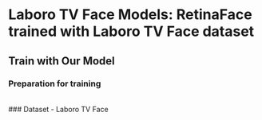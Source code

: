 Laboro TV Face Models: RetinaFace trained with Laboro TV Face dataset
======

Train with Our Model
---
### Preparation for training
<br>
### Dataset - Laboro TV Face 
